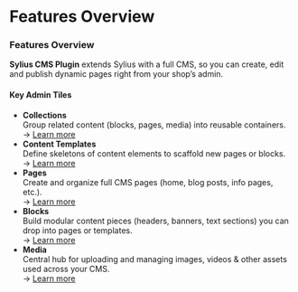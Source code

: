 # Features Overview

### Features Overview

**Sylius CMS Plugin** extends Sylius with a full CMS, so you can create, edit and publish dynamic pages right from your shop’s admin.

#### Key Admin Tiles

* **Collections**\
  Group related content (blocks, pages, media) into reusable containers.\
  → [Learn more](collections.md)
* **Content Templates**\
  Define skeletons of content elements to scaffold new pages or blocks.\
  → [Learn more](content-templates.md)
* **Pages**\
  Create and organize full CMS pages (home, blog posts, info pages, etc.).\
  → [Learn more](pages.md)
* **Blocks**\
  Build modular content pieces (headers, banners, text sections) you can drop into pages or templates.\
  → [Learn more](blocks.md)
* **Media**\
  Central hub for uploading and managing images, videos & other assets used across your CMS.\
  → [Learn more](media.md)
